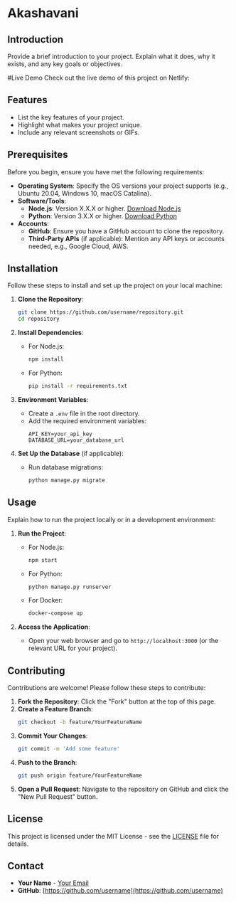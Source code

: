 # Akashavani

## Introduction

Provide a brief introduction to your project. Explain what it does, why it exists, and any key goals or objectives.

#Live Demo
Check out the live demo of this project on Netlify:

## Features

- List the key features of your project.
- Highlight what makes your project unique.
- Include any relevant screenshots or GIFs.

## Prerequisites

Before you begin, ensure you have met the following requirements:

- **Operating System**: Specify the OS versions your project supports (e.g., Ubuntu 20.04, Windows 10, macOS Catalina).
- **Software/Tools**:
  - **Node.js**: Version X.X.X or higher. [Download Node.js](https://nodejs.org/)
  - **Python**: Version 3.X.X or higher. [Download Python](https://www.python.org/downloads/)
- **Accounts**:
  - **GitHub**: Ensure you have a GitHub account to clone the repository.
  - **Third-Party APIs** (if applicable): Mention any API keys or accounts needed, e.g., Google Cloud, AWS.

## Installation

Follow these steps to install and set up the project on your local machine:

1. **Clone the Repository**:
    ```bash
    git clone https://github.com/username/repository.git
    cd repository
    ```

2. **Install Dependencies**:
   - For Node.js:
     ```bash
     npm install
     ```
   - For Python:
     ```bash
     pip install -r requirements.txt
     ```

3. **Environment Variables**:
   - Create a `.env` file in the root directory.
   - Add the required environment variables:
     ```
     API_KEY=your_api_key
     DATABASE_URL=your_database_url
     ```

4. **Set Up the Database** (if applicable):
   - Run database migrations:
     ```bash
     python manage.py migrate
     ```

## Usage

Explain how to run the project locally or in a development environment:

1. **Run the Project**:
   - For Node.js:
     ```bash
     npm start
     ```
   - For Python:
     ```bash
     python manage.py runserver
     ```
   - For Docker:
     ```bash
     docker-compose up
     ```

2. **Access the Application**:
   - Open your web browser and go to `http://localhost:3000` (or the relevant URL for your project).

## Contributing

Contributions are welcome! Please follow these steps to contribute:

1. **Fork the Repository**: Click the "Fork" button at the top of this page.
2. **Create a Feature Branch**:
    ```bash
    git checkout -b feature/YourFeatureName
    ```
3. **Commit Your Changes**:
    ```bash
    git commit -m 'Add some feature'
    ```
4. **Push to the Branch**:
    ```bash
    git push origin feature/YourFeatureName
    ```
5. **Open a Pull Request**: Navigate to the repository on GitHub and click the "New Pull Request" button.

## License

This project is licensed under the MIT License - see the [LICENSE](LICENSE) file for details.

## Contact

- **Your Name** - [Your Email](vigneshsiri1303@gmail.com)
- **GitHub**: [https://github.com/username](https://github.com/username)
